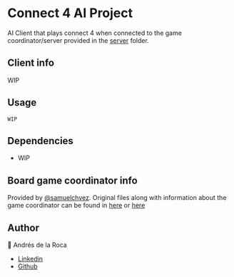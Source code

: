 # Connect 4 AI Project
AI Client that plays connect 4 when connected to the game coordinator/server provided in the [server](./server/open-1v1-board-game-coordinator/) folder. 

## Client info
WIP

## Usage
```
WIP
```

## Dependencies
- WIP

## Board game coordinator info
Provided by [@samuelchvez](https://github.com/samuelchvez).
Original files along with information about the game coordinator can be found in [here](https://github.com/samuelchvez/open-1v1-board-game-coordinator) or [here](./server/open-1v1-board-game-coordinator/)

## Author  
👤 Andrés de la Roca  
- <a href = "https://www.linkedin.com/in/andr%C3%A8s-de-la-roca-pineda-10a40319b/">Linkedin</a>  
- <a href="https://github.com/andresdlRoca">Github</a>  
